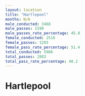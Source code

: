 ```yaml
---
layout: location
title: "Hartlepool"
months: N/A
male_conducted: 3468
male_passes: 1590
male_passes_rate_percentage: 45.8
female_conducted: 2518
female_passes: 1293
female_pass_rate_percentage: 51.4
total_conducted: 5986
total_passes: 2883
total_pass_rate_percentage: 48.2
---
```


# Hartlepool
